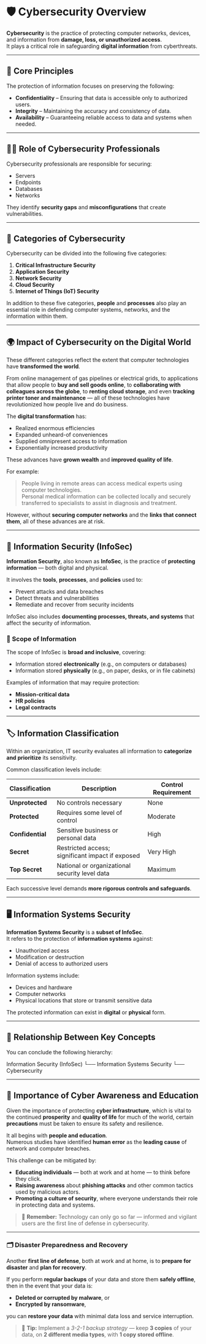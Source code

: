 # 🛡️ Cybersecurity Overview

**Cybersecurity** is the practice of protecting computer networks, devices, and information from **damage, loss, or unauthorized access**.  
It plays a critical role in safeguarding **digital information** from cyberthreats.

---

## 🔐 Core Principles

The protection of information focuses on preserving the following:

- **Confidentiality** – Ensuring that data is accessible only to authorized users.  
- **Integrity** – Maintaining the accuracy and consistency of data.  
- **Availability** – Guaranteeing reliable access to data and systems when needed.

---

## 🧑‍💻 Role of Cybersecurity Professionals

Cybersecurity professionals are responsible for securing:

- Servers  
- Endpoints  
- Databases  
- Networks  

They identify **security gaps** and **misconfigurations** that create vulnerabilities.

---

## 🧩 Categories of Cybersecurity

Cybersecurity can be divided into the following five categories:

1. **Critical Infrastructure Security**  
2. **Application Security**  
3. **Network Security**  
4. **Cloud Security**  
5. **Internet of Things (IoT) Security**

In addition to these five categories, **people** and **processes** also play an essential role in defending computer systems, networks, and the information within them.

---

## 🌍 Impact of Cybersecurity on the Digital World

These different categories reflect the extent that computer technologies have **transformed the world**.  

From online management of gas pipelines or electrical grids, to applications that allow people to **buy and sell goods online**, to **collaborating with colleagues across the globe**, to **renting cloud storage**, and even **tracking printer toner and maintenance** — all of these technologies have revolutionized how people live and do business.

The **digital transformation** has:
- Realized enormous efficiencies  
- Expanded unheard-of conveniences  
- Supplied omnipresent access to information  
- Exponentially increased productivity  

These advances have **grown wealth** and **improved quality of life**.

For example:
> People living in remote areas can access medical experts using computer technologies.  
> Personal medical information can be collected locally and securely transferred to specialists to assist in diagnosis and treatment.

However, without **securing computer networks** and the **links that connect them**, all of these advances are at risk.

---

## 🧠 Information Security (InfoSec)

**Information Security**, also known as **InfoSec**, is the practice of **protecting information** — both digital and physical.  

It involves the **tools**, **processes**, and **policies** used to:
- Prevent attacks and data breaches  
- Detect threats and vulnerabilities  
- Remediate and recover from security incidents  

InfoSec also includes **documenting processes, threats, and systems** that affect the security of information.

### 📂 Scope of Information

The scope of InfoSec is **broad and inclusive**, covering:
- Information stored **electronically** (e.g., on computers or databases)  
- Information stored **physically** (e.g., on paper, desks, or in file cabinets)  

Examples of information that may require protection:
- **Mission-critical data**  
- **HR policies**  
- **Legal contracts**

---

## 🏷️ Information Classification

Within an organization, IT security evaluates all information to **categorize and prioritize** its sensitivity.  

Common classification levels include:

| Classification | Description | Control Requirement |
|----------------|--------------|----------------------|
| **Unprotected** | No controls necessary | None |
| **Protected** | Requires some level of control | Moderate |
| **Confidential** | Sensitive business or personal data | High |
| **Secret** | Restricted access; significant impact if exposed | Very High |
| **Top Secret** | National or organizational security level data | Maximum |

Each successive level demands **more rigorous controls and safeguards**.

---

## 🖥️ Information Systems Security

**Information Systems Security** is a **subset of InfoSec**.  
It refers to the protection of **information systems** against:
- Unauthorized access  
- Modification or destruction  
- Denial of access to authorized users  

Information systems include:
- Devices and hardware  
- Computer networks  
- Physical locations that store or transmit sensitive data  

The protected information can exist in **digital** or **physical** form.

---

## 🔁 Relationship Between Key Concepts

You can conclude the following hierarchy:

Information Security (InfoSec)
└── Information Systems Security
└── Cybersecurity

---

## 🧩 Importance of Cyber Awareness and Education

Given the importance of protecting **cyber infrastructure**, which is vital to the continued **prosperity** and **quality of life** for much of the world, certain **precautions** must be taken to ensure its safety and resilience.

It all begins with **people and education**.  
Numerous studies have identified **human error** as the **leading cause** of network and computer breaches.  

This challenge can be mitigated by:
- **Educating individuals** — both at work and at home — to think before they click.  
- **Raising awareness** about **phishing attacks** and other common tactics used by malicious actors.  
- **Promoting a culture of security**, where everyone understands their role in protecting data and systems.

> 🧠 **Remember:** Technology can only go so far — informed and vigilant users are the first line of defense in cybersecurity.

---

### 🗂️ Disaster Preparedness and Recovery

Another **first line of defense**, both at work and at home, is to **prepare for disaster** and **plan for recovery**.  

If you perform **regular backups** of your data and store them **safely offline**, then in the event that your data is:
- **Deleted or corrupted by malware**, or  
- **Encrypted by ransomware**,  

you can **restore your data** with minimal data loss and service interruption.

> 💾 **Tip:** Implement a *3-2-1 backup strategy* — keep **3 copies** of your data, on **2 different media types**, with **1 copy stored offline**.
